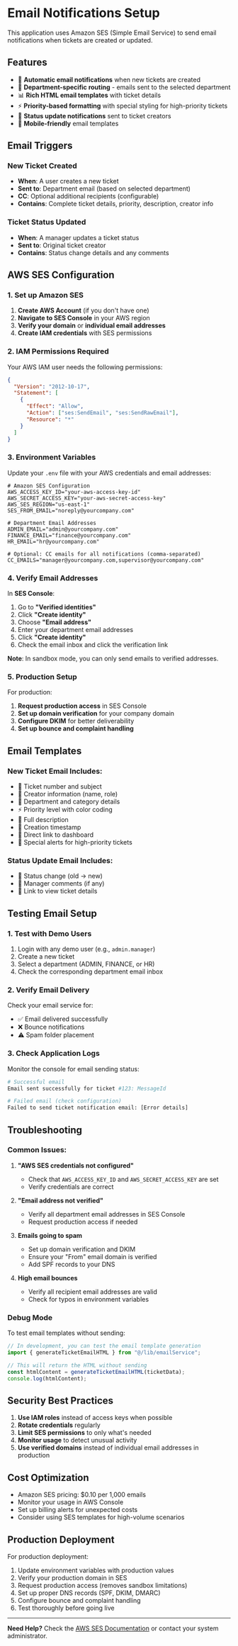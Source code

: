 # Email Notifications Setup

This application uses Amazon SES (Simple Email Service) to send email notifications when tickets are created or updated.

## Features

- 📧 **Automatic email notifications** when new tickets are created
- 🎯 **Department-specific routing** - emails sent to the selected department
- 📊 **Rich HTML email templates** with ticket details
- ⚡ **Priority-based formatting** with special styling for high-priority tickets
- 🔄 **Status update notifications** sent to ticket creators
- 📱 **Mobile-friendly** email templates

## Email Triggers

### New Ticket Created

- **When**: A user creates a new ticket
- **Sent to**: Department email (based on selected department)
- **CC**: Optional additional recipients (configurable)
- **Contains**: Complete ticket details, priority, description, creator info

### Ticket Status Updated

- **When**: A manager updates a ticket status
- **Sent to**: Original ticket creator
- **Contains**: Status change details and any comments

## AWS SES Configuration

### 1. Set up Amazon SES

1. **Create AWS Account** (if you don't have one)
2. **Navigate to SES Console** in your AWS region
3. **Verify your domain** or **individual email addresses**
4. **Create IAM credentials** with SES permissions

### 2. IAM Permissions Required

Your AWS IAM user needs the following permissions:

```json
{
  "Version": "2012-10-17",
  "Statement": [
    {
      "Effect": "Allow",
      "Action": ["ses:SendEmail", "ses:SendRawEmail"],
      "Resource": "*"
    }
  ]
}
```

### 3. Environment Variables

Update your `.env` file with your AWS credentials and email addresses:

```env
# Amazon SES Configuration
AWS_ACCESS_KEY_ID="your-aws-access-key-id"
AWS_SECRET_ACCESS_KEY="your-aws-secret-access-key"
AWS_SES_REGION="us-east-1"
SES_FROM_EMAIL="noreply@yourcompany.com"

# Department Email Addresses
ADMIN_EMAIL="admin@yourcompany.com"
FINANCE_EMAIL="finance@yourcompany.com"
HR_EMAIL="hr@yourcompany.com"

# Optional: CC emails for all notifications (comma-separated)
CC_EMAILS="manager@yourcompany.com,supervisor@yourcompany.com"
```

### 4. Verify Email Addresses

In **SES Console**:

1. Go to **"Verified identities"**
2. Click **"Create identity"**
3. Choose **"Email address"**
4. Enter your department email addresses
5. Click **"Create identity"**
6. Check the email inbox and click the verification link

**Note**: In sandbox mode, you can only send emails to verified addresses.

### 5. Production Setup

For production:

1. **Request production access** in SES Console
2. **Set up domain verification** for your company domain
3. **Configure DKIM** for better deliverability
4. **Set up bounce and complaint handling**

## Email Templates

### New Ticket Email Includes:

- 🎫 Ticket number and subject
- 👤 Creator information (name, role)
- 🏢 Department and category details
- ⚡ Priority level with color coding
- 📝 Full description
- 📅 Creation timestamp
- 🔗 Direct link to dashboard
- 🚨 Special alerts for high-priority tickets

### Status Update Email Includes:

- 🔄 Status change (old → new)
- 💬 Manager comments (if any)
- 🔗 Link to view ticket details

## Testing Email Setup

### 1. Test with Demo Users

1. Login with any demo user (e.g., `admin.manager`)
2. Create a new ticket
3. Select a department (ADMIN, FINANCE, or HR)
4. Check the corresponding department email inbox

### 2. Verify Email Delivery

Check your email service for:

- ✅ Email delivered successfully
- ❌ Bounce notifications
- ⚠️ Spam folder placement

### 3. Check Application Logs

Monitor the console for email sending status:

```bash
# Successful email
Email sent successfully for ticket #123: MessageId

# Failed email (check configuration)
Failed to send ticket notification email: [Error details]
```

## Troubleshooting

### Common Issues:

1. **"AWS SES credentials not configured"**

   - Check that `AWS_ACCESS_KEY_ID` and `AWS_SECRET_ACCESS_KEY` are set
   - Verify credentials are correct

2. **"Email address not verified"**

   - Verify all department email addresses in SES Console
   - Request production access if needed

3. **Emails going to spam**

   - Set up domain verification and DKIM
   - Ensure your "From" email domain is verified
   - Add SPF records to your DNS

4. **High email bounces**
   - Verify all recipient email addresses are valid
   - Check for typos in environment variables

### Debug Mode

To test email templates without sending:

```typescript
// In development, you can test the email template generation
import { generateTicketEmailHTML } from "@/lib/emailService";

// This will return the HTML without sending
const htmlContent = generateTicketEmailHTML(ticketData);
console.log(htmlContent);
```

## Security Best Practices

1. **Use IAM roles** instead of access keys when possible
2. **Rotate credentials** regularly
3. **Limit SES permissions** to only what's needed
4. **Monitor usage** to detect unusual activity
5. **Use verified domains** instead of individual email addresses in production

## Cost Optimization

- Amazon SES pricing: $0.10 per 1,000 emails
- Monitor your usage in AWS Console
- Set up billing alerts for unexpected costs
- Consider using SES templates for high-volume scenarios

## Production Deployment

For production deployment:

1. Update environment variables with production values
2. Verify your production domain in SES
3. Request production access (removes sandbox limitations)
4. Set up proper DNS records (SPF, DKIM, DMARC)
5. Configure bounce and complaint handling
6. Test thoroughly before going live

---

**Need Help?** Check the [AWS SES Documentation](https://docs.aws.amazon.com/ses/) or contact your system administrator.
